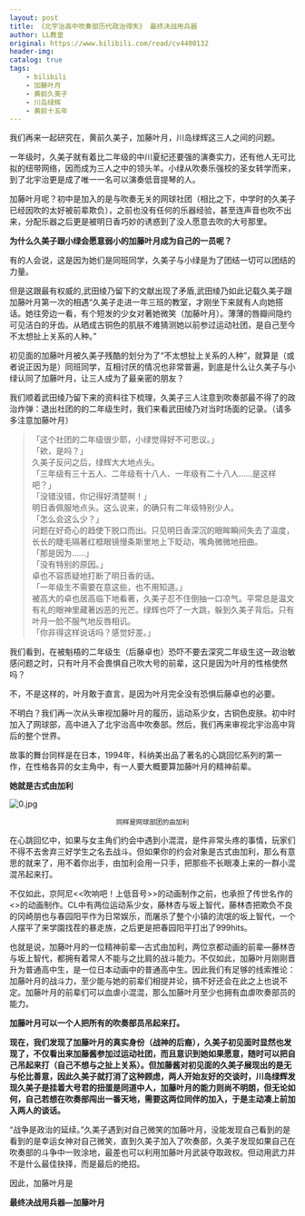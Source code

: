 ```yaml
---
layout: post
title: 《北宇治高中吹奏部历代政治得失》 最终决战用兵器
author: LL教皇
original: https://www.bilibili.com/read/cv4400132
header-img: 
catalog: true
tags:
    - bilibili
    - 加藤叶月
    - 黄前久美子
    - 川岛绿辉
    - 黄前十五年
---
```


我们再来一起研究在，黄前久美子，加藤叶月，川岛绿辉这三人之间的问题。

一年级时，久美子就有着比二年级的中川夏纪还要强的演奏实力，还有他人无可比拟的纽带网络，因而成为三人之中的领头羊。小绿从吹奏乐强校的圣女转学而来，到了北宇治更是成了唯一一名可以演奏低音提琴的人。

加藤叶月呢？初中是加入的是与吹奏无关的网球社团（相比之下，中学时的久美子已经因吹的太好被前辈欺负），之前也没有任何的乐器经验，甚至连声音也吹不出来，分配乐器之后更是被明日香巧妙的诱惑到了没人愿意去吹的大号那里。

**为什么久美子跟小绿会愿意弱小的加藤叶月成为自己的一员呢？**

有的人会说，这是因为她们是同班同学，久美子与小绿是为了团结一切可以团结的力量。

但是这跟最有权威的,武田绫乃留下的文献出现了矛盾,武田绫乃如此记载久美子跟加藤叶月第一次的相遇“久美子走进一年三班的教室，才刚坐下来就有人向她搭话。她往旁边一看，有个短发的少女对著她微笑（加藤叶月）。薄薄的唇瓣间隐约可见洁白的牙齿。从晒成古铜色的肌肤不难猜测她以前参过运动社团，是自己至今不太想扯上关系的人种。”

初见面的加藤叶月被久美子残酷的划分为了“不太想扯上关系的人种”，就算是（或者说正因为是）同班同学，互相讨厌的情况也非常普遍，到底是什么让久美子与小绿认同了加藤叶月，让三人成为了最亲密的朋友？

我们顺着武田绫乃留下来的资料往下梳理，久美子三人注意到吹奏部最不得了的政治炸弹：退出社团的的二年级生时，我们来看武田绫乃对当时场面的记录。（请多多注意加藤叶月）

>「这个社团的二年级很少耶，小绿觉得好不可思议。」  
>「欸，是吗？」  
>久美子反问之后，绿辉大大地点头。  
>「三年级有三十五人、二年级有十八人、一年级有二十八人……是这样吧？」  
>「没错没错，你记得好清楚啊！」  
>明日香佩服地点头。这么说来，的确只有二年级特别少人。  
>「怎么会这么少？」  
>问题在好奇心的趋使下脱口而出。只见明日香深沉的眼眸瞬间失去了温度，长长的睫毛隔著红框眼镜慢条斯里地上下眨动，嘴角微微地扭曲。  
>「那是因为……」  
>「没有特别的原因。」  
>卓也不容质疑地打断了明日香的话。  
>「一年级生不需要在意这些，也不用知道。」  
>被高大的卓也居高临下地看著，久美子忍不住倒抽一口凉气。平常总是温文有礼的眼神里藏著凶恶的光芒。绿辉也吓了一大跳，躲到久美子背后。只有叶月一脸不服气地反唇相讥。  
>「你非得这样说话吗？感觉好差。」

我们看到，在被魁梧的二年级生（后藤卓也）恐吓不要去深究二年级生这一政治敏感问题之时，只有叶月不会畏惧自己吹大号的前辈，这只是因为叶月的性格使然吗？

不，不是这样的，叶月敢于直言，是因为叶月完全没有恐惧后藤卓也的必要。

不明白？我们再一次从头审视加藤叶月的履历，运动系少女，古铜色皮肤。初中时加入了网球部，高中进入了北宇治高中吹奏部。然后，我们再来审视北宇治高中背后的整个世界。

故事的舞台同样是在日本，1994年，科纳美出品了著名的心跳回忆系列的第一作，在性格各异的女主角中，有一人要大概要算加藤叶月的精神前辈。

**她就是古式由加利**

![0.jpg](https://s2.loli.net/2023/04/24/agXeLuWxriKbpkO.jpg)
<div style="text-align:center">
    <span><small>同样是网球部团的由加利</small></span>
</div>

在心跳回忆中，如果与女主角们约会中遇到小混混，是件非常头疼的事情，玩家们不得不去舍弃三好学生之名去战斗。但如果你的约会对象是古式由加利，那么有意思的就来了，用不着你出手，由加利会用一只手，把那些不长眼凑上来的一群小混混吊起来打。

不仅如此，京阿尼<<吹响吧！上低音号>>的动画制作之前，也承担了传世名作的<<CLNNAD>>的动画制作。CL中有两位运动系少女，藤林杏与坂上智代，藤林杏把欺负不良的冈崎朋也与春园阳平作为日常娱乐，而屠杀了整个小镇的流氓的坂上智代，一个人摆平了来学園找茬的暴走族，之后更是把春园阳平打出了999hits。

也就是说，加藤叶月的一位精神前辈—古式由加利，两位京都动画的前辈—藤林杏与坂上智代，都拥有着常人不能与之比肩的战斗能力。不仅如此，加藤叶月刚刚晋升为普通高中生，是一位日本动画中的普通高中生。因此我们有足够的线索推论：加藤叶月的战斗力，至少能与她的前辈们相提并论，搞不好还会在此之上也说不定。加藤叶月的前辈们可以血虐小混混，那么加藤叶月至少也拥有血虐吹奏部员的能力。

**加藤叶月可以一个人把所有的吹奏部员吊起来打。**

**现在，我们发现了加藤叶月的真实身份（战神的后裔），久美子初见面时显然也发现了，不仅看出来加藤酱参加过运动社团，而且意识到她如果愿意，随时可以把自己吊起来打（自己不想与之扯上关系）。但加藤酱对初见面的久美子展现出的是无与伦比善意，因此久美子就打消了这种顾虑，两人开始友好的交谈时，川岛绿辉发现久美子是挂着大号君的扭蛋是同道中人，加藤叶月的能力则尚不明朗，但无论如何，自己若想在吹奏部闯出一番天地，需要这两位同伴的加入，于是主动凑上前加入两人的谈话。**

“战争是政治的延续。”久美子遇到对自己微笑的加藤叶月，没能发现自己看到的是看到的是幸运女神对自己微笑，直到久美子加入了吹奏部，久美子发现如果自己在吹奏部的斗争中一败涂地，最差也可以利用加藤叶月武装夺取政权。但动用武力并不是什么最佳抉择，而是最后的绝招。

因此，加藤叶月是

**最终决战用兵器—加藤叶月**
